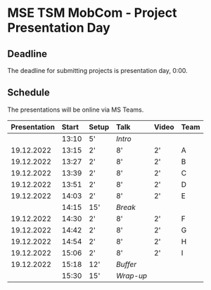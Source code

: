 # MSE TSM MobCom - Project Presentation Day
## Deadline
The deadline for submitting projects is presentation day, 0:00.

## Schedule
The presentations will be online via MS Teams.

Presentation|Start|Setup|Talk|Video|Team
:---|:---|:---|:---|:---|:---
 | |13:10|5'|_Intro_
19.12.2022|13:15|2'|8'|2'|A
19.12.2022|13:27|2'|8'|2'|B
19.12.2022|13:39|2'|8'|2'|C
19.12.2022|13:51|2'|8'|2'|D
19.12.2022|14:03|2'|8'|2'|E
 | |14:15|15'|_Break_
19.12.2022|14:30|2'|8'|2'|F
19.12.2022|14:42|2'|8'|2'|G
19.12.2022|14:54|2'|8'|2'|H
19.12.2022|15:06|2'|8'|2'|I
19.12.2022|15:18|12'|_Buffer_
 | |15:30|15'|_Wrap-up_
